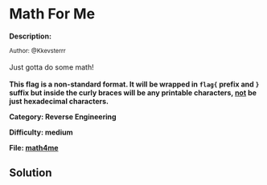 # Math For Me

**Description:**

<small>Author: @Kkevsterrr</small><br><br>Just gotta do some math!  <br><br> <b>This flag is a non-standard format. It will be wrapped in <code>flag{</code> prefix and <code>}</code> suffix but inside the curly braces will be any printable characters, <u>not</u> be just hexadecimal characters.


**Category:** Reverse Engineering

**Difficulty:** medium

**File:** [math4me](math4me)

## Solution

